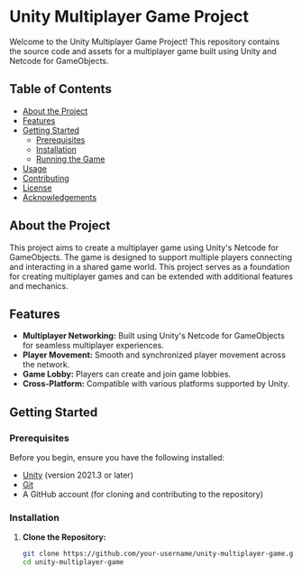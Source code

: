 # Unity Multiplayer Game Project

Welcome to the Unity Multiplayer Game Project! This repository contains the source code and assets for a multiplayer game built using Unity and Netcode for GameObjects.

## Table of Contents

- [About the Project](#about-the-project)
- [Features](#features)
- [Getting Started](#getting-started)
  - [Prerequisites](#prerequisites)
  - [Installation](#installation)
  - [Running the Game](#running-the-game)
- [Usage](#usage)
- [Contributing](#contributing)
- [License](#license)
- [Acknowledgements](#acknowledgements)

## About the Project

This project aims to create a multiplayer game using Unity's Netcode for GameObjects. The game is designed to support multiple players connecting and interacting in a shared game world. This project serves as a foundation for creating multiplayer games and can be extended with additional features and mechanics.

## Features

- **Multiplayer Networking:** Built using Unity's Netcode for GameObjects for seamless multiplayer experiences.
- **Player Movement:** Smooth and synchronized player movement across the network.
- **Game Lobby:** Players can create and join game lobbies.
- **Cross-Platform:** Compatible with various platforms supported by Unity.

## Getting Started

### Prerequisites

Before you begin, ensure you have the following installed:

- [Unity](https://unity.com/) (version 2021.3 or later)
- [Git](https://git-scm.com/)
- A GitHub account (for cloning and contributing to the repository)

### Installation

1. **Clone the Repository:**

   ```bash
   git clone https://github.com/your-username/unity-multiplayer-game.git
   cd unity-multiplayer-game
